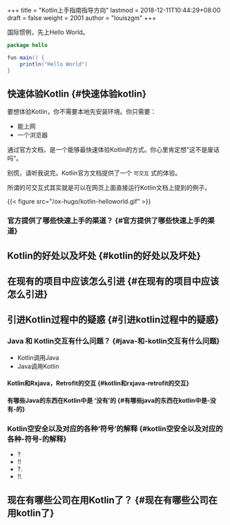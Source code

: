 +++
title = "Kotlin上手指南指导方向"
lastmod = 2018-12-11T10:44:29+08:00
draft = false
weight = 2001
author = "louiszgm"
+++

国际惯例，先上Hello World。

```java
package hello

fun main() {
    println("Hello World")
}
```

<!--more-->


## 快速体验Kotlin {#快速体验kotlin}

要想体验Kotlin，你不需要本地先安装环境。你只需要：

-   能上网
-   一个浏览器

通过官方文档，是一个能够最快速体验Kotlin的方式。你心里肯定想"这不是废话吗"。

别慌，请听我说完。Kotlin官方文档提供了一个 `可交互` 式的体验。

所谓的可交互式其实就是可以在网页上面直接运行Kotlin文档上提到的例子。

{{< figure src="/ox-hugo/kotlin-helloworld.gif" >}}


### 官方提供了哪些快速上手的渠道？ {#官方提供了哪些快速上手的渠道}


## Kotlin的好处以及坏处 {#kotlin的好处以及坏处}


## 在现有的项目中应该怎么引进 {#在现有的项目中应该怎么引进}


## 引进Kotlin过程中的疑惑 {#引进kotlin过程中的疑惑}


### Java 和 Kotlin交互有什么问题？ {#java-和-kotlin交互有什么问题}

-   Kotlin调用Java
-   Java调用Kotlin


#### Kotlin和Rxjava，Retrofit的交互 {#kotlin和rxjava-retrofit的交互}


#### 有哪些Java的东西在Kotlin中是 ‘没有’的 {#有哪些java的东西在kotlin中是-没有-的}


### Kotlin空安全以及对应的各种‘符号’的解释 {#kotlin空安全以及对应的各种-符号-的解释}

-   ?
-   !!
-   ?.
-   !!.


## 现在有哪些公司在用Kotlin了？ {#现在有哪些公司在用kotlin了}
